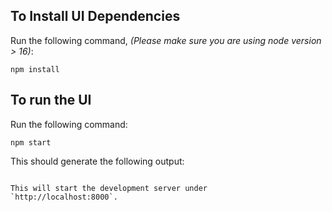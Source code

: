 
## To Install UI Dependencies
Run the following command, _(Please make sure you are using node version > 16)_:
```
npm install
```

## To run the UI
Run the following command:

```
npm start
```

This should generate the following output:
```

This will start the development server under
`http://localhost:8000`.

```
